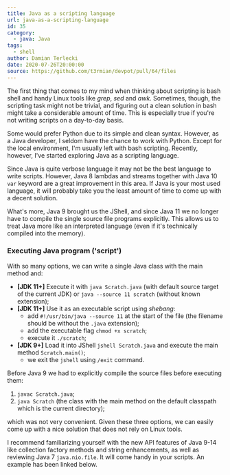 ```yaml
---
title: Java as a scripting language
url: java-as-a-scripting-language
id: 35
category:
  - java: Java
tags:
  - shell
author: Damian Terlecki
date: 2020-07-26T20:00:00
source: https://github.com/t3rmian/devpot/pull/64/files
---
```


The first thing that comes to my mind when thinking about scripting is bash shell and handy Linux tools like *grep*, *sed* and *awk*. Sometimes, though, the scripting task might not be trivial, and figuring out a clean solution in bash might take a considerable amount of time. This is especially true if you're not writing scripts on a day-to-day basis.

Some would prefer Python due to its simple and clean syntax. However, as a Java developer, I seldom have the chance to work with Python. Except for the local environment, I'm usually left with bash scripting. Recently, however, I've started exploring Java as a scripting language. 

Since Java is quite verbose language it may not be the best language to write scripts. 
However, Java 8 lambdas and streams together with Java 10 `var` keyword are a great improvement in this area.
If Java is your most used language, it will probably take you the least amount of time to come up with a decent solution.

What's more, Java 9 brought us the JShell, and since Java 11 we no longer have to compile the single source file programs explicitly. This allows us to treat Java more like an interpreted language (even if it's technically compiled into the memory).

### Executing Java program ('script')

With so many options, we can write a single Java class with the main method and:
  - **[JDK 11+]** Execute it with `java Scratch.java` (with default source target of the current JDK) or `java --source 11 scratch` (without known extension);
  - **[JDK 11+]** Use it as an executable script using *shebang*:
    - add `#!/usr/bin/java --source 11` at the start of the file (the filename should be without the `.java` extension);
    - add the executable flag `chmod +x scratch`;
    - execute it `./scratch`;
  - **[JDK 9+]** Load it into JShell `jshell Scratch.java` and execute the main method `Scratch.main()`;
    - we exit the `jshell` using `/exit` command.

Before Java 9 we had to explicitly compile the source files before executing them:
1. `javac Scratch.java`;
2. `java Scratch` (the class with the main method on the default classpath which is the current directory);

which was not very convenient. Given these three options, we can easily come up with a nice solution that does not rely on Linux tools.

I recommend familiarizing yourself with the new API features of Java 9-14 like collection factory methods and string enhancements, as well as reviewing Java 7 `java.nio.file`. It will come handy in your scripts. An example has been linked below.
